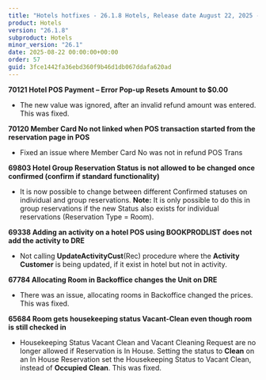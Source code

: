```yaml
---
title: "Hotels hotfixes - 26.1.8 Hotels, Release date August 22, 2025 - Hotfixes"
product: Hotels
version: "26.1.8"
subproduct: Hotels
minor_version: "26.1"
date: 2025-08-22 00:00:00+00:00
order: 57
guid: 3fce1442fa36ebd360f9b46d1db067ddafa620ad
---
```


<strong>70121 Hotel POS Payment – Error Pop-up Resets Amount to $0.00</strong>
<ul><li>  The new value was ignored, after an invalid refund amount was entered. This was fixed. </li></ul>
<strong>70120 Member Card No not linked when POS transaction started from the reservation page in POS</strong>
<ul><li>Fixed an issue where Member Card No was not in refund POS Trans</li></ul>
<strong>69803 Hotel Group Reservation Status is not allowed to be changed once confirmed (confirm if standard functionality)</strong>
<ul><li>It is now possible to change between different Confirmed statuses on individual and group reservations. <b>Note:</b> It is only possible to do this in group reservations if the new Status also exists for individual reservations (Reservation Type = Room).</li></ul>
<strong>69338 Adding an activity on a hotel POS using BOOKPRODLIST does not add the activity to DRE</strong>
<ul><li>Not calling <b>UpdateActivityCust</b>(Rec) procedure where the <b>Activity Customer</b> is being updated, if it exist in hotel but not in activity.</li></ul>
<strong>67784 Allocating Room in Backoffice changes the Unit on DRE</strong>
<ul><li>There was an issue, allocating rooms in Backoffice changed the prices. This was fixed.</li></ul>
<strong>65684 Room gets housekeeping status Vacant-Clean even though room is still checked in</strong>
<ul><li>Housekeeping Status Vacant Clean and Vacant Cleaning Request are no longer allowed if Reservation is In House. Setting the status to <b>Clean</b> on an In House Reservation set the Housekeeping Status to Vacant Clean, instead of <b>Occupied Clean</b>. This was fixed.</li></ul>
